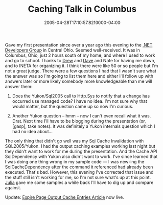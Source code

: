 ﻿---
title: Caching Talk in Columbus
date: "2005-04-28T17:10:57.8210000-04:00"
description: Gave my first presentation since over a year ago this evening to
featuredImage: img/1863-featured.png
---

Gave my first presentation since over a year ago this evening to the [.NET Developers Group](http://www.netdevelopersgroup.org/Main.aspx) in Central Ohio. Seemed well-received. It was in Columbus, Ohio, just 2 hours south of my home, and where I used to work and go to school. Thanks to [Drew](http://drewby.net/) and [Dave](http://loudcarrot.com/Blogs/dave) and Nate for having me down, and to INETA for organizing it. I think there were like 50 or so people but I'm not a great judge. There were a few questions I had that I wasn't sure what the answer was so I'm going to list them here and either I'll follow up with answers later or more likely somebody more knowledgeable than me will answer them:

1) Does the Yukon/Sql2005 call to Http.Sys to notify that a change has occurred use managed code? I have no idea. I'm not sure why that would matter, but the question came up so now I'm curious.

2) Another Yukon question – hmm – now I can't even recall what it was. Drat. Next time I'll have to be blogging during the presentation (or, \[gasp], take notes). It was definitely a Yukon internals question which I had no idea about…

The only thing that didn't go well was my Sql Cache Invalidation with SQL2005/Yukon. I had the output caching examples working last night but they didn't want to work for me during the presentation. And the Cache API SqlDependency with Yukon also didn't want to work. I've since learned that I was doing one thing wrong in my sample code — I was new-ing the SqlCacheDependency after the command it referenced had already been executed. That's bad. However, this evening I've corrected that issue and the stuff still isn't working for me, so I'm not sure what's up at this point. [Julia](http://www.thedatafarm.com/blog) gave me some samples a while back I'll have to dig up and compare against.

Update: [Expire Page Output Cache Entries Article](http://aspalliance.com/668) now live.

